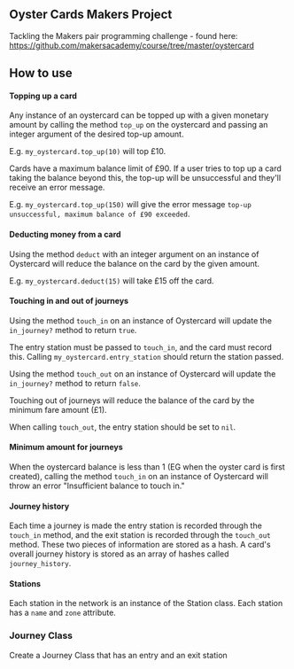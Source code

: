 ## Oyster Cards Makers Project

Tackling the Makers pair programming challenge - found here: https://github.com/makersacademy/course/tree/master/oystercard


## How to use

#### Topping up a card

Any instance of an oystercard can be topped up with a given monetary amount by calling the method `top_up` on the oystercard and passing an integer argument of the desired top-up amount.

E.g. `my_oystercard.top_up(10)` will top £10.

Cards have a maximum balance limit of £90. If a user tries to top up a card taking the balance beyond this, the top-up will be unsuccessful and they'll receive an error message.

E.g. `my_oystercard.top_up(150)` will give the error message `top-up unsuccessful, maximum balance of £90 exceeded`.

#### Deducting money from a card

Using the method `deduct` with an integer argument on an instance of Oystercard will reduce the balance on the card by the given amount.

E.g. `my_oystercard.deduct(15)` will take £15 off the card.

#### Touching in and out of journeys

Using the method `touch_in` on an instance of Oystercard will update the `in_journey?` method to return `true`.

The entry station must be passed to `touch_in`, and the card must record this. Calling `my_oystercard.entry_station` should return the station passed.

Using the method `touch_out` on an instance of Oystercard will update the `in_journey?` method to return `false`.

Touching out of journeys will reduce the balance of the card by the minimum fare amount (£1).

When calling `touch_out`, the entry station should be set to `nil`.

#### Minimum amount for journeys

When the oystercard balance is less than 1 (EG when the oyster card is first created), calling the method `touch_in` on an instance of Oystercard will throw an error "Insufficient balance to touch in."

#### Journey history

Each time a journey is made the entry station is recorded through the `touch_in` method, and the exit station is recorded through the `touch_out` method. These two pieces of information are stored as a hash. A card's overall journey history is stored as an array of hashes called `journey_history`.

#### Stations

Each station in the network is an instance of the Station class. Each station has a `name` and `zone` attribute.

### Journey Class

Create a Journey Class that has an entry and an exit station

